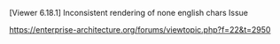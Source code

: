 
[Viewer 6.18.1] Inconsistent rendering of none english chars Issue

https://enterprise-architecture.org/forums/viewtopic.php?f=22&t=2950
